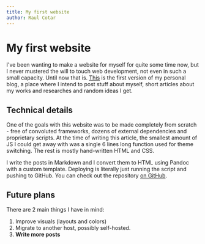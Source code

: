 ```yaml
---
title: My first website
author: Raul Cotar
---
```

My first website
===

I've been wanting to make a website for myself for quite some time now, but I never mustered the will to touch web development, not even in such a small capacity. Until now that is. [This](../archive/index.html) is the first version of my personal blog, a place where I intend to post stuff about myself, short articles about my works and researches and random ideas I get.

## Technical details
One of the goals with this website was to be made completely from scratch - free of convoluted frameworks, dozens of external dependencies and proprietary scripts.
At the time of writing this article, the smallest amount of JS I could get away with was a single 6 lines long function used for theme switching. The rest is mostly hand-written HTML and CSS.

I write the posts in Markdown and I convert them to HTML using Pandoc with a custom template. Deploying is literally just running the script and pushing to GitHub. You can check out the repository [on GitHub](https://github.com/RaulCotar/RaulCotar.github.io).

## Future plans
There are 2 main things I have in mind:
1. Improve visuals (layouts and colors)
2. Migrate to another host, possibly self-hosted.
3. **Write more posts**
